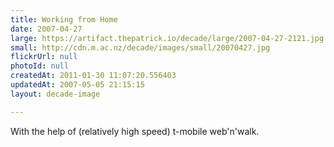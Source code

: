 ```yaml
---
title: Working from Home
date: 2007-04-27
large: https://artifact.thepatrick.io/decade/large/2007-04-27-2121.jpg
small: http://cdn.m.ac.nz/decade/images/small/20070427.jpg
flickrUrl: null
photoId: null
createdAt: 2011-01-30 11:07:20.556403
updatedAt: 2007-05-05 21:15:15
layout: decade-image

---
```

With the help of (relatively high speed) t-mobile web'n'walk.
